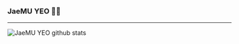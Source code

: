### JaeMU YEO 👨‍💻
-------------------------

![JaeMU YEO github stats](https://github-readme-stats.vercel.app/api?username=jaemuYeo&show_icons=true)
